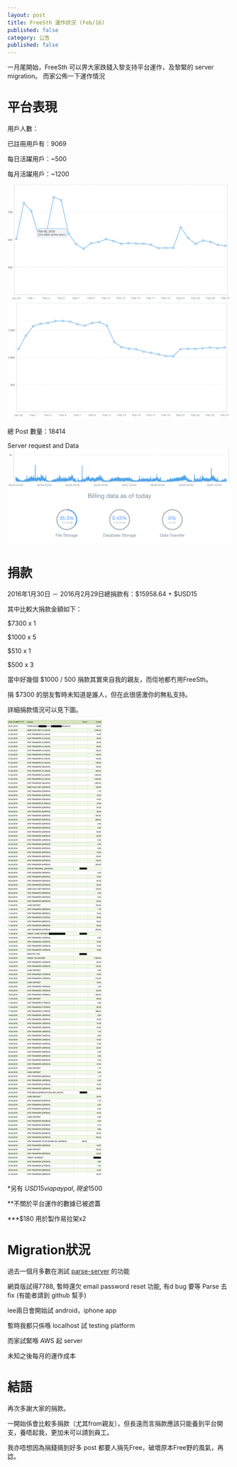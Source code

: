 ```yaml
---
layout: post
title: FreeSth 運作狀況 (Feb/16)
published: false
category: 公告
published: false
---
```


一月尾開始，FreeSth 可以畀大家跌錢入黎支持平台運作，及黎緊的 server migration。
而家公佈一下運作情況

# 平台表現

用戶人數：

已註冊用戶有：9069

每日活躍用戶：~500

每月活躍用戶：~1200

![alt text](/assets/dailyuser.png "每日活躍用戶")
![alt text](/assets/monthlyuser.png "每月活躍用戶")

總 Post 數量：18414

Server request and Data
![alt text](/assets/serverrequest.png "Server Request and Data")

# 捐款

2016年1月30日 － 2016月2月29日總捐款有：$15958.64 + $USD15

其中比較大捐款金額如下：

$7300 x 1

$1000 x 5

$510 x 1

$500 x 3

當中好幾個 $1000 / 500 捐款其實來自我的親友，而佢地都冇用FreeSth。

捐 $7300 的朋友暫時未知道是誰人，但在此很感激你的無私支持。

詳細捐款情況可以見下圖。

![alt text](/assets/totaldonation.png "詳細捐款情況")

*另有 $USD15 via paypal, 現金$1500

**不關於平台運作的數據已被遮蓋

***$180 用於製作易拉架x2

# Migration狀況

過去一個月多數在測試 [parse-server](https://github.com/ParsePlatform/parse-server) 的功能

網頁版試得7788, 暫時還欠 email password reset 功能, 有d bug 要等 Parse 去fix (有能者請到 github 幫手)

lee兩日會開始試 android，iphone app

暫時我都只係喺 localhost 試 testing platform

而家試緊喺 AWS 起 server

未知之後每月的運作成本

# 結語

再次多謝大家的捐款。

一開始係會比較多捐款（尤其from親友），但長遠而言捐款應該只能養到平台開支，養唔起我，更加未可以請到員工。

我亦唔想因為捐錢搞到好多 post 都要人捐先Free，破壞原本Free野的風氣，再諗。
